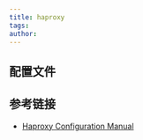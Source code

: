 ```yaml
---
title: haproxy
tags:
author:
---
```


## 配置文件



## 参考链接

- [Haproxy Configuration Manual](http://cbonte.github.io/haproxy-dconv/2.3/configuration.html)
